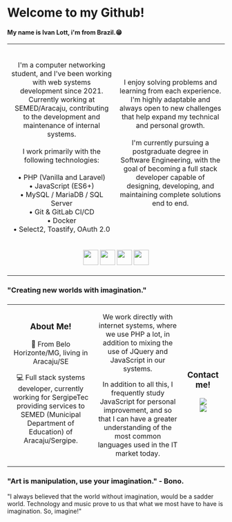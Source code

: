 <link rel="stylesheet" href="https://cdn.jsdelivr.net/gh/devicons/devicon@v2.15.1/devicon.min.css">
<h1> Welcome to my Github! </br> 
    <h4>
        My name is Ivan Lott, i'm from Brazil.😁
    </h4>
    
</h1>

<table>

<tr>
    <td width="50%" align="center">
        <p>
            <br>
            I'm a computer networking student, and I've been working with web systems development since 2021.<br>
            Currently working at SEMED/Aracaju, contributing to the development and maintenance of internal systems.<br><br>
            I work primarily with the following technologies:<br><br>
            • PHP (Vanilla and Laravel)<br>
            • JavaScript (ES6+)<br>
            • MySQL / MariaDB / SQL Server<br>
            • Git & GitLab CI/CD<br>
            • Docker<br>
            • Select2, Toastify, OAuth 2.0<br>
        </p>
    </td>
    <td width="50%" align="center">
        <p>
            I enjoy solving problems and learning from each experience. I'm highly adaptable and always open to new challenges that help expand my technical and personal growth.<br><br>
            I'm currently pursuing a postgraduate degree in Software Engineering, with the goal of becoming a full stack developer capable of designing, developing, and maintaining complete solutions end to end.
        </p>
    </td>
</tr>

<tr>
    <td colspan="2" align="center">
        <p>
            <img src="https://cdn.jsdelivr.net/gh/devicons/devicon/icons/html5/html5-original-wordmark.svg" width="35" height="35"/>
            <img src="https://cdn.jsdelivr.net/gh/devicons/devicon/icons/css3/css3-original-wordmark.svg" width="35" height="35"/>
            <img src="https://cdn.jsdelivr.net/gh/devicons/devicon/icons/php/php-original.svg" width="35" height="35"/>
            <img src="https://cdn.jsdelivr.net/gh/devicons/devicon/icons/javascript/javascript-original.svg" width="35" height="35"/>
<!--             <img src="https://cdn.jsdelivr.net/gh/devicons/devicon/icons/jquery/jquery-original-wordmark.svg" width="35" height="35"/>
            <img src="https://cdn.jsdelivr.net/gh/devicons/devicon/icons/vuejs/vuejs-original-wordmark.svg" width="35" height="35"/>
            <img src="https://cdn.jsdelivr.net/gh/devicons/devicon/icons/nodejs/nodejs-original-wordmark.svg" width="35" height="35"/>
            <img src="https://cdn.jsdelivr.net/gh/devicons/devicon/icons/react/react-original-wordmark.svg" width="35" height="35"/> -->
        </p>
    </td>
</tr>
</table>

<h3>
    <b>"Creating new worlds with imagination."</b>
<h3>
<table align="center">
    <tr>
        <td width="40%" align="center">
            <h3>About Me!</h3>
            <p>🚩 From Belo Horizonte/MG, living in Aracaju/SE</p>
            <p>💻 Full stack systems developer, currently working for SergipeTec providing services to SEMED (Municipal Department of Education) of Aracaju/Sergipe.</p><br>
        </td>
        <td width="40%" align="center">
            <p>We work directly with internet systems, where we use PHP a lot, in addition to mixing the use of JQuery and JavaScript in our systems.<br></p>
            <p>In addition to all this, I frequently study JavaScript for personal improvement, and so that I can have a greater understanding of the most common languages ​​used in the IT market today.</p>
        </td>
        <td width="20%" align="center">
            <h3>Contact me!</h3>
            <a href="https://www.linkedin.com/in/ivan-lott-854497211/" target="#">
                <img src="https://img.shields.io/badge/LinkedIn-0077B5?style=for-the-badge&logo=linkedin&logoColor=white" target="_blank">
            </a><br>
            <a href="https://www.instagram.com/ilott__/" target="#">
                <img src="https://img.shields.io/badge/Instagram-E4405F?style=for-the-badge&logo=instagram&logoColor=white" target ="_blank">
            </a>
        </td>
    </tr>
</table>

<h3> "Art is manipulation, use your imagination." - Bono.</h3>

<p> "I always believed that the world without imagination, would be a sadder world.
Technology and music prove to us that what we most have to have is imagination. So, imagine!" </p>
